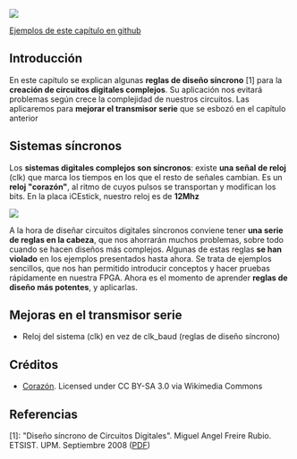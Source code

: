 ![](https://github.com/Obijuan/open-fpga-verilog-tutorial/raw/master/tutorial/T22-syncrules/images/sync-corazon.png)

[Ejemplos de este capítulo en github](https://github.com/Obijuan/open-fpga-verilog-tutorial/tree/master/tutorial/T22-syncrules)

## Introducción
En este capítulo se explican algunas **reglas de diseño síncrono** [1] para la **creación de circuitos digitales complejos**. Su aplicación nos evitará problemas según crece la complejidad de nuestros circuitos. Las aplicaremos para **mejorar el transmisor serie** que se esbozó en el capítulo anterior

## Sistemas síncronos
Los **sistemas digitales complejos son síncronos**: existe **una señal de reloj** (clk) que marca los tiempos en los que el resto de señales cambian. Es un **reloj "corazón"**, al ritmo de cuyos pulsos se transportan y modifican los bits. En la placa iCEstick, nuestro reloj es de **12Mhz**

![](https://github.com/Obijuan/open-fpga-verilog-tutorial/raw/master/tutorial/T22-syncrules/images/sync-corazon.png)

A la hora de diseñar circuitos digitales síncronos conviene tener **una serie de reglas en la cabeza**, que nos ahorrarán muchos problemas, sobre todo cuando se hacen diseños más complejos. Algunas de estas reglas **se han violado** en los ejemplos presentados hasta ahora. Se trata de ejemplos sencillos, que nos han permitido introducir conceptos y hacer pruebas rápidamente en nuestra FPGA.  Ahora es el momento de aprender **reglas de diseño más potentes**, y aplicarlas.


## Mejoras en el transmisor serie
* Reloj del sistema (clk) en vez de clk_baud (reglas de diseño síncrono)

## Créditos
* [Corazón](https://commons.wikimedia.org/wiki/File:Coraz%C3%B3n.svg#/media/File:Coraz%C3%B3n.svg). Licensed under CC BY-SA 3.0 via Wikimedia Commons 

## Referencias
[1]: "Diseño síncrono de Circuitos Digitales". Miguel Angel Freire Rubio. ETSIST. UPM. Septiembre 2008 ([PDF](http://www.etsist.upm.es/uploaded/464/DS_Sep_2008.pdf))

